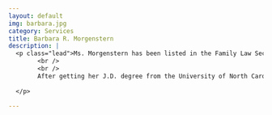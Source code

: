 ```yaml
---
layout: default
img: barbara.jpg
category: Services
title: Barbara R. Morgenstern
description: |
  <p class="lead">Ms. Morgenstern has been listed in the Family Law Section of Best Lawyers in America since 1997, and was recently named Best Family Lawyer in Greensboro by <em>Best Lawyers in America</em>.
  		<br />
  		<br />
  		After getting her J.D. degree from the University of North Carolina School of Law in 1986, Ms. Morgenstern started her own firm in 1993. <a href="http://morgensternlaw.github.io/landing-page/about/">Click here for more information about Ms. Morgenstern.</a>
  
  </p>

---
```

